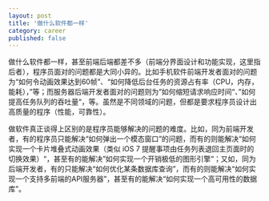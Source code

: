 ```yaml
---
layout: post
title: '做什么软件都一样'
category: career
published: false
---
```



做什么软件都一样，甚至前端后端都差不多（前端分界面设计和功能实现，这里指后者），程序员面对的问题都是大同小异的。比如手机软件前端开发者面对的问题为“如何令动画效果达到60帧”、“如何降低后台任务的资源占有率（CPU，内存，能耗），”等；而服务器后端开发者面对的问题则为”如何缩短请求响应时间“、”如何提高任务队列的吞吐量“，等。虽然是不同领域的问题，但都是要求程序员设计出高质量的程序（性能，可靠性）。

做软件真正谈得上区别的是程序员能够解决的问题的难度。比如，同为前端开发者，有的程序员只能解决“如何弹出一个模态窗口”的问题，而有的则能解决“如何实现一个卡片堆叠式动画效果（类似 iOS 7 提醒事项由任务列表退回主页面时的切换效果）“，甚至有的能解决”如何实现一个开销极低的图形引擎“；又如，同为后端开发者，有的只能解决“如何优化某条数据库查询”，而有的则能解决“如何实现一个支持多前端的API服务器”，甚至有的能解决“如何实现一个高可用性的数据库”。

